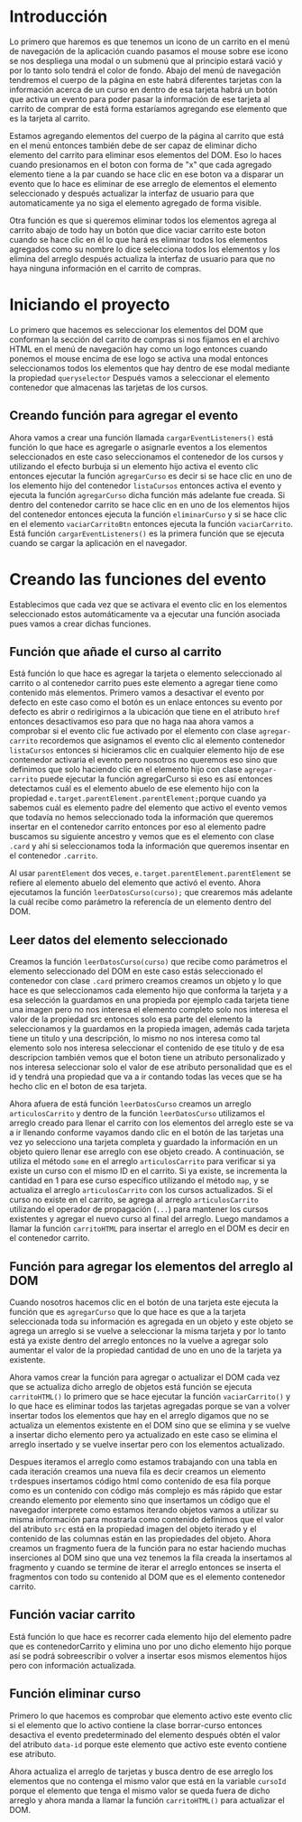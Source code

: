 # Introducción

Lo primero que haremos es que tenemos un icono de un carrito en el menú de navegación de la aplicación cuando pasamos el mouse sobre ese icono se nos despliega una modal o un submenú que al principio estará vació y por lo tanto solo tendrá el color de fondo. Abajo del menú de navegación tendremos el cuerpo de la página en este habrá diferentes tarjetas con la información acerca de un curso en dentro de esa tarjeta habrá un botón que activa un evento para poder pasar la información de ese tarjeta al carrito de comprar de está forma estaríamos agregando ese elemento que es la tarjeta al carrito.

Estamos agregando elementos del cuerpo de la página al carrito que está en el menú entonces también debe de ser capaz de eliminar dicho elemento del carrito para eliminar esos elementos del DOM. Eso lo haces cuando presionamos en el boton con forma de "x" que cada agregado elemento tiene a la par cuando se hace clic en ese boton va a disparar un evento que lo hace es eliminar de ese arreglo de elementos el elemento seleccionado y después actualizar la interfaz de usuario para que automaticamente ya no siga el elemento agregado de forma visible.

Otra función es que si queremos eliminar todos los elementos agrega al carrito abajo de todo hay un botón que dice vaciar carrito este boton cuando se hace clic en él lo que hará es eliminar todos los elementos agregados como su nombre lo dice selecciona todos los elementos y los elimina del arreglo después actualiza la interfaz de usuario para que no haya ninguna información en el carrito de compras.


# Iniciando el proyecto

Lo primero que hacemos es seleccionar los elementos del DOM que conforman la sección del carrito de compras si nos fijamos en el archivo HTML en el menú de navegación hay como un logo entonces cuando ponemos el mouse encima de ese logo se activa una modal entonces seleccionamos todos los elementos que hay dentro de ese modal mediante la propiedad  `queryselector`
Después vamos a seleccionar el elemento contenedor que almacenas las tarjetas de los cursos.

## Creando función para agregar el evento

Ahora vamos a crear una función llamada `cargarEventListeners()` está función lo que hace es agregarle o asignarle eventos a los elementos seleccionados en este caso seleccionamos el contenedor de los cursos y utilizando el efecto burbuja si un elemento hijo activa el evento clic entonces ejecutar la función `agregarCurso` es decir si se hace clic en uno de los elemento hijo del contenedor `listaCursos`  entonces activa el evento y ejecuta la función `agregarCurso` dicha función más adelante fue creada. Si dentro del contenedor carrito se hace clic en en uno de los elementos hijos del contenedor entonces ejecuta la función `eliminarCurso` y si se hace clic  en el elemento `vaciarCarritoBtn` entonces ejecuta la función `vaciarCarrito`. Está función `cargarEventListeners()` es la primera función que se ejecuta cuando se cargar la aplicación en el navegador.

# Creando las funciones del evento

Establecimos que cada vez que se activara el evento clic en los elementos seleccionado estos automáticamente va a ejecutar una función asociada pues vamos a crear dichas funciones.

## Función que añade el curso al carrito

Está función lo que hace es agregar la tarjeta o elemento seleccionado al carrito o al contenedor carrito pues este elemento a agregar tiene como contenido más elementos. Primero vamos a desactivar el evento por defecto en este caso como el botón es un enlace entonces su evento por defecto es abrir o redirigirnos a la ubicación que tiene en el atributo `href` entonces desactivamos eso para que no haga naa ahora vamos a comprobar si el evento clic fue activado por el elemento con clase `agregar-carrito` recordemos que asignamos el evento clic al elemento contenedor `listaCursos` entonces si hicieramos clic en cualquier elemento hijo de ese contenedor activaria el evento pero nosotros no queremos eso sino que definimos que solo haciendo clic en el elemento hijo con clase `agregar-carrito` puede ejecutar la función agregarCurso si eso es así entonces detectamos cuál es el elemento abuelo de ese elemento hijo con la propiedad  `e.target.parentElement.parentElement;`porque cuando ya sabemos cuál es elemento padre del elemento que activo el evento vemos que todavía no hemos seleccionado toda la información que queremos insertar en el contenedor carrito entonces por eso al elemento padre buscamos su siguiente ancestro y vemos que es el elemento con clase `.card` y ahí si seleccionamos toda la información que queremos insentar en el contenedor `.carrito`.

Al usar `parentElement` dos veces,  `e.target.parentElement.parentElement` se refiere al elemento abuelo del elemento que activó el evento. Ahora ejecutamos la función `leerDatosCurso(curso);` que crearemos más adelante la cuál recibe como parámetro la referencía de un elemento dentro del DOM.

## Leer datos del elemento seleccionado 

Creamos la función `leerDatosCurso(curso)` que recibe como parámetros el elemento seleccionado del DOM en este caso estás seleccionado el contenedor con clase `.card` primero creamos creamos un objeto y lo que hace es que seleccionamos cada elemento hijo que conforma la tarjeta y a esa selección la guardamos en una propieda por ejemplo cada tarjeta tiene una imagen pero no nos interesa el elemento completo solo nos interesa el valor de la propiedad src entonces solo esa parte del elemento la seleccionamos y la guardamos en la propieda imagen, además cada tarjeta tiene un titulo y una descripción, lo mismo no nos interesa como tal elemento solo nos interesa seleccionar el contenido de ese titulo y de esa descripcion también vemos que el boton tiene un atributo personalizado y nos interesa seleccionar solo el valor de ese atributo personalidad que es el id y tendrá una propiedad que va a ir contando todas las veces que se ha hecho clic en el boton de esa tarjeta.

Ahora afuera de está función `leerDatosCurso` creamos un arreglo `articulosCarrito` y dentro de la función `leerDatosCurso` utilizamos el arreglo creado para llenar el carrito con los elementos del arreglo este se  va a ir llenando conforme vayamos dando clic en el botón de las tarjetas una vez yo selecciono una tarjeta completa y guardado la información en un objeto quiero llenar ese arreglo con ese objeto creado. A continuación, se utiliza el método `some` en el arreglo `articulosCarrito` para verificar si ya existe un curso con el mismo ID en el carrito. Si ya existe, se incrementa la cantidad en 1 para ese curso específico utilizando el método `map`, y se actualiza el arreglo `articulosCarrito` con los cursos actualizados. Si el curso no existe en el carrito, se agrega al arreglo `articulosCarrito` utilizando el operador de propagación (`...`) para mantener los cursos existentes y agregar el nuevo curso al final del arreglo. Luego mandamos a llamar la función `carritoHTML` para insertar el arreglo en el DOM es decir en el contenedor carrito.

## Función para agregar los elementos del arreglo al DOM

Cuando nosotros hacemos clic en el botón de una tarjeta este ejecuta la función que es `agregarCurso` que lo que hace es que a la tarjeta seleccionada toda su información es agregada en un objeto y este objeto se agrega un arreglo si se vuelve a seleccionar la misma tarjeta  y por lo tanto está ya existe dentro del arreglo entonces no la vuelve a agregar solo aumentar el valor de la propiedad cantidad de uno en uno de la tarjeta ya existente. 

Ahora vamos crear la función para agregar o actualizar el DOM cada vez que se actualiza dicho arreglo de objetos está función se ejecuta `carritoHTML()` lo primero que se hace  ejecutar la función `vaciarCarrito()` y lo que hace es eliminar todos las tarjetas agregadas  porque se van a volver insertar todos los elementos que hay en el arreglo digamos que no se actualiza un elementos existente en el DOM sino que se elimina y se vuelve a insertar dicho elemento pero ya actualizado en este caso se elimina el arreglo insertado y se vuelve insertar pero con los elementos actualizado.

Despues iteramos el arreglo como estamos trabajando con una tabla en cada iteración creamos una nueva fila es decir creamos un elemento `tr`despues insertamos código html como contenido de esa fila porque como es un contenido con código más complejo es más rápido que estar creando elemento por elemento sino que insertamos un código que el navegador interprete como estamos iterando objetos vamos a utilizar su misma información para mostrarla como contenido definimos que el valor del atributo `src` está en la propiedad imagen del objeto iterado y el contenido de las columnas están en las propiedades del objeto. Ahora creamos un fragmento  fuera de la función para no estar haciendo muchas inserciones al DOM sino que una vez tenemos la fila creada la insertamos al fragmento y cuando se termine de iterar el arreglo entonces se inserta el fragmentos con todo su contenido al DOM que es el elemento contenedor carrito.

## Función vaciar carrito
Está función lo que hace es recorrer cada elemento hijo del elemento padre que es contenedorCarrito y elimina uno por uno dicho elemento hijo porque así se podrá sobreescribir o volver a insertar esos mismos elementos hijos pero con información actualizada.

## Función eliminar curso

Primero lo que hacemos es comprobar que elemento activo este evento clic si el elemento que lo activo contiene la clase borrar-curso entonces desactiva el evento predeterminado del elemento después obtén el valor del atributo `data-id` porque este elemento que activo este evento contiene ese atributo. 

Ahora actualiza el arreglo de tarjetas y busca dentro de ese arreglo los elementos que no contenga el mismo valor que está en la variable `cursoId` porque el elemento que tenga el mismo valor se queda fuera de dicho arreglo y ahora manda a llamar la función `carritoHTML()` para actualizar el DOM.